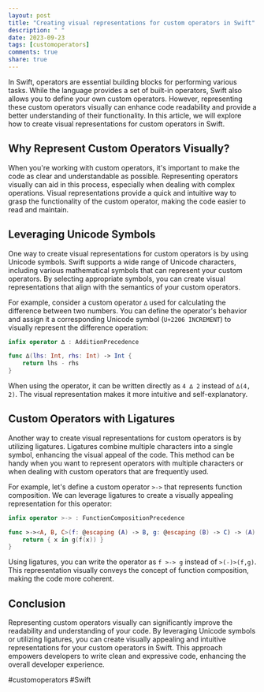 ```yaml
---
layout: post
title: "Creating visual representations for custom operators in Swift"
description: " "
date: 2023-09-23
tags: [customoperators]
comments: true
share: true
---
```


In Swift, operators are essential building blocks for performing various tasks. While the language provides a set of built-in operators, Swift also allows you to define your own custom operators. However, representing these custom operators visually can enhance code readability and provide a better understanding of their functionality. In this article, we will explore how to create visual representations for custom operators in Swift.

## Why Represent Custom Operators Visually?
When you're working with custom operators, it's important to make the code as clear and understandable as possible. Representing operators visually can aid in this process, especially when dealing with complex operations. Visual representations provide a quick and intuitive way to grasp the functionality of the custom operator, making the code easier to read and maintain.

## Leveraging Unicode Symbols
One way to create visual representations for custom operators is by using Unicode symbols. Swift supports a wide range of Unicode characters, including various mathematical symbols that can represent your custom operators. By selecting appropriate symbols, you can create visual representations that align with the semantics of your custom operators.

For example, consider a custom operator `∆` used for calculating the difference between two numbers. You can define the operator's behavior and assign it a corresponding Unicode symbol (`U+2206 INCREMENT`) to visually represent the difference operation:

```swift
infix operator ∆ : AdditionPrecedence

func ∆(lhs: Int, rhs: Int) -> Int {
    return lhs - rhs
}
```

When using the operator, it can be written directly as `4 ∆ 2` instead of `∆(4, 2)`. The visual representation makes it more intuitive and self-explanatory.

## Custom Operators with Ligatures
Another way to create visual representations for custom operators is by utilizing ligatures. Ligatures combine multiple characters into a single symbol, enhancing the visual appeal of the code. This method can be handy when you want to represent operators with multiple characters or when dealing with custom operators that are frequently used.

For example, let's define a custom operator `>->` that represents function composition. We can leverage ligatures to create a visually appealing representation for this operator:

```swift
infix operator >-> : FunctionCompositionPrecedence

func >-><A, B, C>(f: @escaping (A) -> B, g: @escaping (B) -> C) -> (A) -> C {
    return { x in g(f(x)) }
}
```

Using ligatures, you can write the operator as `f >-> g` instead of `>(-)>(f,g)`. This representation visually conveys the concept of function composition, making the code more coherent.

## Conclusion
Representing custom operators visually can significantly improve the readability and understanding of your code. By leveraging Unicode symbols or utilizing ligatures, you can create visually appealing and intuitive representations for your custom operators in Swift. This approach empowers developers to write clean and expressive code, enhancing the overall developer experience.

#customoperators #Swift